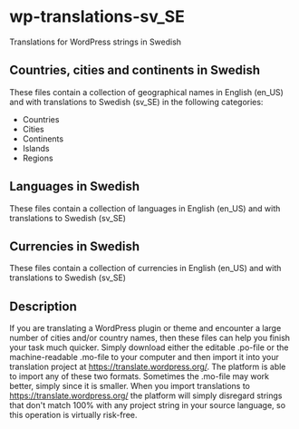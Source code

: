 # wp-translations-sv_SE
Translations for WordPress strings in Swedish

## Countries, cities and continents in Swedish

These files contain a collection of geographical names in English (en_US) and with translations to Swedish (sv_SE) in the following categories:
- Countries
- Cities
- Continents
- Islands
- Regions

## Languages in Swedish

These files contain a collection of languages in English (en_US) and with translations to Swedish (sv_SE)

## Currencies in Swedish

These files contain a collection of currencies in English (en_US) and with translations to Swedish (sv_SE)


## Description

If you are translating a WordPress plugin or theme and encounter a large number of cities and/or country names, then these files can help you finish your task much quicker.
Simply download either the editable .po-file or the machine-readable .mo-file to your computer and then import it into your translation project at https://translate.wordpress.org/. The platform is able to import any of these two formats. Sometimes the .mo-file may work better, simply since it is smaller.
When you import translations to https://translate.wordpress.org/ the platform will simply disregard strings that don't match 100% with any project string in your source language, so this operation is virtually risk-free.

